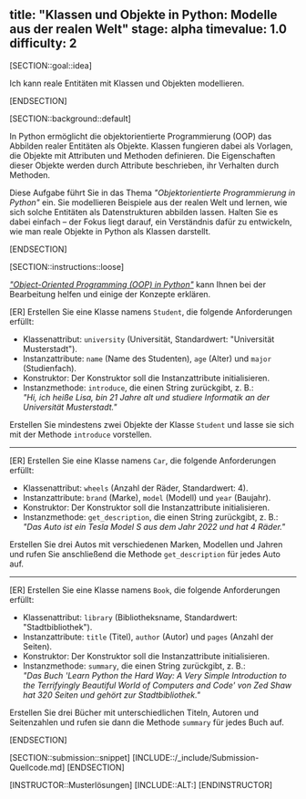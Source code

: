 title: "Klassen und Objekte in Python: Modelle aus der realen Welt"
stage: alpha
timevalue: 1.0
difficulty: 2
---

[SECTION::goal::idea]

Ich kann reale Entitäten mit Klassen und Objekten modellieren.

[ENDSECTION]


[SECTION::background::default]

In Python ermöglicht die objektorientierte Programmierung (OOP) das Abbilden realer Entitäten als Objekte.
Klassen fungieren dabei als Vorlagen, die Objekte mit Attributen und Methoden definieren. 
Die Eigenschaften dieser Objekte werden durch Attribute beschrieben, ihr Verhalten durch Methoden.

Diese Aufgabe führt Sie in das Thema *"Objektorientierte Programmierung in Python"* ein. 
Sie modellieren Beispiele aus der realen Welt und lernen, 
wie sich solche Entitäten als Datenstrukturen abbilden lassen. Halten Sie es dabei einfach – 
der Fokus liegt darauf, ein Verständnis dafür zu entwickeln, 
wie man reale Objekte in Python als Klassen darstellt.

[ENDSECTION]

[SECTION::instructions::loose]

[*"Object-Oriented Programming (OOP) in Python"*](https://realpython.com/python3-object-oriented-programming/)
kann Ihnen bei der Bearbeitung helfen und einige der Konzepte erklären. 

[ER] Erstellen Sie eine Klasse namens `Student`, die folgende Anforderungen erfüllt:  
- Klassenattribut: `university` (Universität, Standardwert: "Universität Musterstadt").  
- Instanzattribute: `name` (Name des Studenten), `age` (Alter) und `major` (Studienfach).  
- Konstruktor: Der Konstruktor soll die Instanzattribute initialisieren.  
- Instanzmethode: `introduce`, die einen String zurückgibt, z. B.:  
*"Hi, ich heiße Lisa, bin 21 Jahre alt und studiere Informatik an der Universität Musterstadt."*

Erstellen Sie mindestens zwei Objekte der Klasse `Student` und 
lasse sie sich mit der Methode `introduce` vorstellen. 

---

[ER] Erstellen Sie eine Klasse namens `Car`, die folgende Anforderungen erfüllt:  
- Klassenattribut: `wheels` (Anzahl der Räder, Standardwert: 4).  
- Instanzattribute: `brand` (Marke), `model` (Modell) und `year` (Baujahr).  
- Konstruktor: Der Konstruktor soll die Instanzattribute initialisieren.  
- Instanzmethode: `get_description`, die einen String zurückgibt, z. B.: 
*"Das Auto ist ein Tesla Model S aus dem Jahr 2022 und hat 4 Räder."*

Erstellen Sie drei Autos mit verschiedenen Marken, 
Modellen und Jahren und rufen Sie anschließend die Methode `get_description` für jedes Auto auf. 

---

[ER] Erstellen Sie eine Klasse namens `Book`, die folgende Anforderungen erfüllt:  
- Klassenattribut: `library` (Bibliotheksname, Standardwert: "Stadtbibliothek").  
- Instanzattribute: `title` (Titel), `author` (Autor) und `pages` (Anzahl der Seiten).  
- Konstruktor: Der Konstruktor soll die Instanzattribute initialisieren.  
- Instanzmethode: `summary`, die einen String zurückgibt, z. B.:  
*"Das Buch 'Learn Python the Hard Way: A Very Simple Introduction to the Terrifyingly Beautiful 
World of Computers and Code' von Zed Shaw hat 320 Seiten und gehört zur Stadtbibliothek."*

Erstellen Sie drei Bücher mit unterschiedlichen Titeln, Autoren und Seitenzahlen und 
rufen sie dann die Methode `summary` für jedes Buch auf.

[ENDSECTION]

[SECTION::submission::snippet]
[INCLUDE::/_include/Submission-Quellcode.md]
[ENDSECTION]


[INSTRUCTOR::Musterlösungen]
[INCLUDE::ALT:]
[ENDINSTRUCTOR]